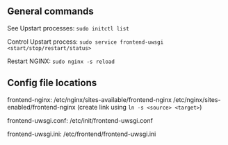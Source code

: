 ## General commands

See Upstart processes: `sudo initctl list`

Control Upstart process: `sudo service frontend-uwsgi <start/stop/restart/status>`

Restart NGINX: `sudo nginx -s reload`

## Config file locations

frontend-nginx:
/etc/nginx/sites-available/frontend-nginx
/etc/nginx/sites-enabled/frontend-nginx (create link using `ln -s <source> <target>`)

frontend-uwsgi.conf:
/etc/init/frontend-uwsgi.conf

frontend-uwsgi.ini:
/etc/frontend/frontend-uwsgi.ini